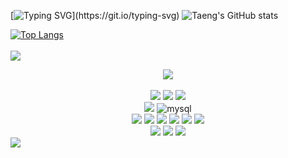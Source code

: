 [![Typing SVG](https://readme-typing-svg.demolab.com?font=Fira+Code&pause=1000&color=ACACACA4&center=true&vCenter=true&multiline=true&random=false&width=846&height=80&lines=Hi!+I'm+Taewoo+Kim;I'm+studying+SpringBoot+And+Unity.)](https://git.io/typing-svg)
![Taeng's GitHub stats](https://github-readme-stats.vercel.app/api?username=taeng0720&theme=ambient_gradient&show_icons=true)

[![Top Langs](https://github-readme-stats.vercel.app/api/top-langs/?username=taeng0720&theme=ambient_gradient)](https://github.com/anuraghazra/github-readme-stats)
<br>
<br>
<img src="https://capsule-render.vercel.app/api?type=waving&color=BDBDC8&height=150&section=header" />


<div align="center">
    <img src="https://img.shields.io/badge/Apple-MacBook_Air_M2-999999?style=for-the-badge&logo=apple&logoColor=white" />
    <br>
    <br>
    <img src="https://img.shields.io/badge/IntelliJ_IDEA-000000.svg?style=for-the-badge&logo=intellij-idea&logoColor=white" />
    <img src="https://img.shields.io/badge/Rider-000000?style=for-the-badge&logo=Rider&logoColor=white" />
    <img src="https://img.shields.io/badge/Visual_Studio_Code-0078D4?style=for-the-badge&logo=visual%20studio%20code&logoColor=white" />
    <br>
    <img src="https://img.shields.io/badge/MariaDB-003545?style=for-the-badge&logo=mariadb&logoColor=white" />
    <img alt="mysql" src="https://img.shields.io/badge/MySQL-005C84?style=for-the-badge&logo=mysql&logoColor=white">
    <br>
    <img src="https://img.shields.io/badge/C%23-239120?style=for-the-badge&logo=c-sharp&logoColor=white" />
    <img src="https://img.shields.io/badge/C%2B%2B-00599C?style=for-the-badge&logo=c%2B%2B&logoColor=white" />
    <img src="https://img.shields.io/badge/C-00599C?style=for-the-badge&logo=c&logoColor=white" />
<img src="https://img.shields.io/badge/Unity-100000?style=for-the-badge&logo=unity&logoColor=white" />
    <img src="https://img.shields.io/badge/JavaScript-F7DF1E?style=for-the-badge&logo=JavaScript&logoColor=white" />
    <img src="https://img.shields.io/badge/Java-ED8B00?style=for-the-badge&logo=openjdk&logoColor=white" />
    <br>
    <img src="https://img.shields.io/badge/HTML-239120?style=for-the-badge&logo=html5&logoColor=white" />
    <img src="https://img.shields.io/badge/CSS-239120?style=for-the-badge&logo=css3&logoColor=white" />
    <img src="https://img.shields.io/badge/Spring-6DB33F?style=for-the-badge&logo=spring&logoColor=white" />
</div>
<img src="https://capsule-render.vercel.app/api?type=waving&color=BDBDC8&height=150&section=footer" />
